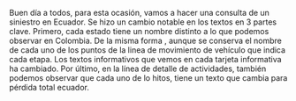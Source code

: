
Buen día a todos, para esta ocasión, vamos a hacer una consulta de un siniestro en Ecuador. Se hizo un cambio notable en los textos en 3 partes clave. Primero, cada estado tiene un nombre distinto a lo que podemos observar en Colombia. De la misma forma , aunque se conserva el nombre de cada uno de los puntos de la linea de movimiento de vehículo que indica cada etapa. Los textos informativos que vemos en cada tarjeta informativa ha cambiado. Por último, en la línea de detalle de actividades, también podemos observar que cada uno de lo hitos, tiene un texto que cambia para pérdida total ecuador.

